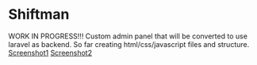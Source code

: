 # Shiftman

WORK IN PROGRESS!!!
Custom admin panel that will be converted to use laravel as backend. So far creating html/css/javascript files and structure.
[Screenshot1](https://daigtas.lt/projektai/shiftman/preview/ListUsers.png)
[Screenshot2](https://daigtas.lt/projektai/shiftman/preview/login.png)
